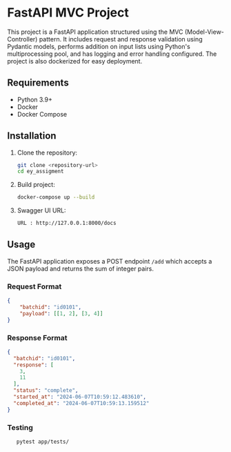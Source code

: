# FastAPI MVC Project

This project is a FastAPI application structured using the MVC (Model-View-Controller) pattern. It includes request and response validation using Pydantic models, performs addition on input lists using Python's multiprocessing pool, and has logging and error handling configured. The project is also dockerized for easy deployment.


## Requirements

- Python 3.9+
- Docker
- Docker Compose

## Installation

1. Clone the repository:

    ```bash
    git clone <repository-url>
    cd ey_assigment
    ```

2. Build project:

    ```bash
    docker-compose up --build
    ```

3. Swagger UI URL:
   ```bash
   URL : http://127.0.0.1:8000/docs
   ```

## Usage

The FastAPI application exposes a POST endpoint `/add` which accepts a JSON payload and returns the sum of integer pairs.

### Request Format

```json
{
    "batchid": "id0101",
    "payload": [[1, 2], [3, 4]]
}

```

### Response Format

```json
{
  "batchid": "id0101",
  "response": [
    3,
    11
  ],
  "status": "complete",
  "started_at": "2024-06-07T10:59:12.483610",
  "completed_at": "2024-06-07T10:59:13.159512"
}

```

### Testing
    
```bash
   pytest app/tests/
   ```


